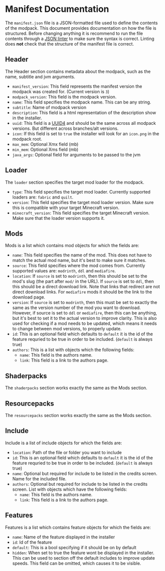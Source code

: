 # Manifest Documentation

The `manifest.json` file is a JSON-formatted file used to define the contents of the modpack. This document provides documentation on how the file is structured. Before changing anything it is recommend to run the file contents through a [JSON linter](https://jsonlint.com/) to make sure the syntax is correct. Linting does **not** check that the structure of the manifest file is correct.

## Header

The Header section contains metadata about the modpack, such as the name, subtitle and jvm arguments.

- `manifest_version`: This field represents the manifest version the modpack was created for. (Current version is `3`)
- `modpack_version`: This field is the modpack version.
- `name`: This field specifies the modpack name. This can be any string.
- `subtitle`: Name of modpack version
- `description`: This field is a html representation of the description show in the installer.
- `uuid`: This field is a [UUID4](https://www.uuidgenerator.net/) and should be the same across all modpack versions. But different across branches/alt versions.
- `icon`: If this field is set to `true` the installer will look for an `icon.png` in the modpack root.
- `max_mem`: Optional Xmx field (mb)
- `min_mem`: Optional Xms field (mb)
- `java_args`: Optional field for arguments to be passed to the jvm

## Loader

The `loader` section specifies the target mod loader for the modpack.

- `type`: This field specifies the target mod loader. Currently supported loaders are: `fabric` and `quilt`.
- `version`: This field specifies the target mod loader version. Make sure this is compatible with your target Minecraft version.
- `minecraft_version`: This field specifies the target Minecraft version. Make sure that the loader version supports it.

## Mods

Mods is a list which contains mod objects for which the fields are:

- `name`: This field specifies the name of the mod. This does not have to match the actual mod name, but it's best to make sure it matches.
- `source`: This field specifies where the mod comes from. Currently supported values are: `modrinth`, `ddl` and `mediafire`.
- `location`: If `source` is set to `modrinth`, then this should be set to the mod's slug (the part after `mod/` in the URL). If `source` is set to `ddl`, then this should be a direct download link. Note that links that redirect are not direct download links. For `mediafire` mods it should be the link to the download page.
- `version`: If `source` is set to `modrinth`, then this must be set to exactly the same as the version number of the mod you want to download. However, if source is set to `ddl` or `mediafire`, then this can be anything, but it's best to set it to the actual version to improve clarity. This is also used for checking if a mod needs to be updated, which means it needs to change between mod versions, to properly update.
- `id`: This is an optional field which defaults to `default` it is the id of the feature requried to be true in order to be included. (`default` is always true)
- `authors`: This is a list with objects which the following fields:
  - `name`: This field is the authors name.
  - `link`: This field is a link to the authors page.

## Shaderpacks

The `shaderpacks` section works exactly the same as the Mods section.

## Resourcepacks

The `resourcepacks` section works exactly the same as the Mods section.

## Include

Include is a list of include objects for which the fields are:

- `location`: Path of the file or folder you want to include
- `id`: This is an optional field which defaults to `default` it is the id of the feature requried to be true in order to be included. (`default` is always true)
- `name`: Optional but required for include to be listed in the credits screen. Name for the included file.
- `authors`: Optional but required for include to be listed in the credits screen. List with objects which have the following fields:
  - `name`: This field is the authors name.
  - `link`: This field is a link to the authors page.

## Features

Features is a list which contains feature objects for which the fields are:

- `name`: Name of the feature displayed in the installer
- `id`: Id of the feature
- `default`: This is a bool specifying if it should be on by default
- `hidden`: When set to true the feature wont be displayed in the installer. This can be used to section off the default includes to improve update speeds. This field can be omitted, which causes it to be visible.
